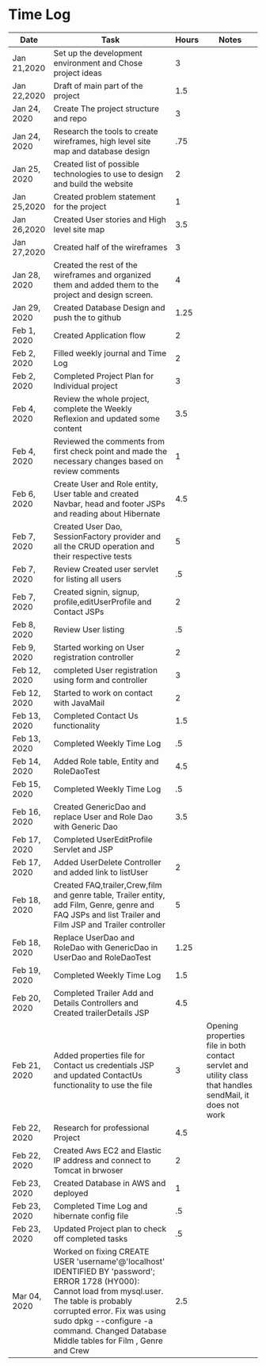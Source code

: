 # Time Log

| Date | Task | Hours | Notes|
|------|------|-------|------|
|Jan 21,2020| Set up the development environment and Chose project ideas  | 3 |
|Jan 22,2020|Draft of main part of the project | 1.5 |
|Jan 24, 2020|Create The project structure and repo| 3||
|Jan 24, 2020|Research the tools to create wireframes, high level site map and database design|.75||
|Jan 25, 2020|Created list of possible technologies to use to design and build the website |2|
|Jan 25,2020 |Created problem statement for the project| 1 |
|Jan 26,2020|Created User stories and High level site map| 3.5 |
|Jan 27,2020|Created half of the wireframes| 3 |
|Jan 28, 2020|Created the rest of the wireframes and organized them and added them to the project and design screen.| 4||
|Jan 29, 2020|Created Database Design and push the to github|1.25||
|Feb 1, 2020|Created Application flow|2||
|Feb 2, 2020 |Filled weekly journal and Time Log|2||
|Feb 2, 2020|Completed Project Plan for Individual project|3||
|Feb 4, 2020|Review the whole project, complete the Weekly Reflexion and updated some content|3.5||
|Feb 4, 2020|Reviewed the comments from first check point and made the necessary changes based on review comments|1||
|Feb 6, 2020|Create User and Role entity, User table and created Navbar, head and footer JSPs and reading about Hibernate|4.5||
|Feb 7, 2020|Created User Dao, SessionFactory provider and all the CRUD operation and their respective tests |5||
|Feb 7, 2020|Review Created user servlet for listing all users |.5||
|Feb 7, 2020|Created signin, signup, profile,editUserProfile and Contact JSPs  |2||
|Feb 8, 2020|Review User listing |.5||
|Feb 9, 2020|Started working on User registration controller |2||
|Feb 12, 2020|completed User registration using form and controller |3||
|Feb 12, 2020|Started to work on contact with JavaMail |2||
|Feb 13, 2020|Completed Contact Us functionality |1.5||
|Feb 13, 2020|Completed Weekly Time Log |.5||
|Feb 14, 2020|Added Role table, Entity and RoleDaoTest |4.5||
|Feb 15, 2020|Completed Weekly Time Log |.5||
|Feb 16, 2020|Created GenericDao and replace User and Role Dao with Generic Dao |3.5||
|Feb 17, 2020|Completed UserEditProfile Servlet and JSP |||
|Feb 17, 2020|Added UserDelete Controller and added link to listUser |2||
|Feb 18, 2020|Created FAQ,trailer,Crew,film and genre table, Trailer  entity, add Film, Genre, genre and FAQ JSPs  and list Trailer and Film JSP and Trailer controller |5||
|Feb 18, 2020|Replace UserDao and RoleDao with GenericDao in UserDao and RoleDaoTest|1.25||
|Feb 19, 2020|Completed Weekly Time Log |1.5||
|Feb 20, 2020|Completed Trailer Add and Details Controllers and  Created trailerDetails JSP|4.5||
|Feb 21, 2020| Added properties file for Contact us credentials JSP and updated ContactUs functionality to use the file|3|Opening properties file in both contact servlet and utility class that handles sendMail, it does not work|
|Feb 22, 2020|Research for professional Project|4.5||
|Feb 22, 2020|Created Aws EC2 and Elastic IP address and connect to Tomcat in brwoser|2||
|Feb 23, 2020|Created Database in AWS and deployed |1|
|Feb 23, 2020|Completed Time Log and hibernate config file|.5||
|Feb 23, 2020|Updated Project plan to check off completed tasks|.5||
|Mar 04, 2020|Worked on fixing CREATE USER 'username'@'localhost' IDENTIFIED BY 'password'; ERROR 1728 (HY000): Cannot load from mysql.user. The table is probably corrupted error. Fix was using sudo dpkg --configure -a command. Changed Database Middle tables for Film , Genre and Crew|2.5||








